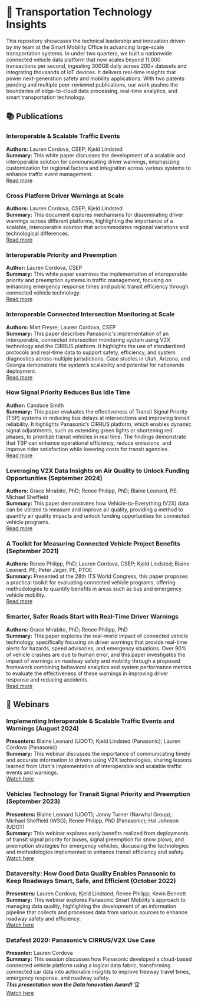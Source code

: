 # 🚗 Transportation Technology Insights

This repository showcases the technical leadership and innovation driven by my team at the Smart Mobility Office in advancing large-scale transportation systems. In under two quarters, we built a nationwide connected vehicle data platform that now scales beyond 11,000 transactions per second, ingesting 300GB daily across 200+ datasets and integrating thousands of IoT devices. It delivers real-time insights that power next-generation safety and mobility applications. With two patents pending and multiple peer-reviewed publications, our work pushes the boundaries of edge-to-cloud data processing, real-time analytics, and smart transportation technology.

## 📚 Publications

### Interoperable & Scalable Traffic Events
**Authors:** Lauren Cordova, CSEP; Kjeld Lindsted  
**Summary:** This white paper discusses the development of a scalable and interoperable solution for communicating driver warnings, emphasizing customization for regional factors and integration across various systems to enhance traffic event management.  
[Read more](https://43645300.fs1.hubspotusercontent-na1.net/hubfs/43645300/SMO%20-%20Panasonic%20Smart%20Mobility/PDFs/Interoperable%20Scalable%20Traffic%20Events_FINAL.pdf)

### Cross Platform Driver Warnings at Scale
**Authors:** Lauren Cordova, CSEP; Kjeld Lindsted  
**Summary:** This document explores mechanisms for disseminating driver warnings across different platforms, highlighting the importance of a scalable, interoperable solution that accommodates regional variations and technological differences.  
[Read more](https://43645300.fs1.hubspotusercontent-na1.net/hubfs/43645300/SMO%20-%20Panasonic%20Smart%20Mobility/PDFs/Cross%20Platform%20Driver%20Warnings%20at%20Scale/Cross%20Platform%20Driver%20Warnings_FINAL.pdf)

### Interoperable Priority and Preemption
**Author:** Lauren Cordova, CSEP  
**Summary:** This white paper examines the implementation of interoperable priority and preemption systems in traffic management, focusing on enhancing emergency response times and public transit efficiency through connected vehicle technology.  
[Read more](https://43645300.fs1.hubspotusercontent-na1.net/hubfs/43645300/SMO%20-%20Panasonic%20Smart%20Mobility/PDFs/Interoperable%20Priority%20and%20Preemption/Panasonic-Interoperable-Priority-and-Preemption_FINAL.pdf)

### Interoperable Connected Intersection Monitoring at Scale
**Authors:** Matt Freyre; Lauren Cordova, CSEP  
**Summary:** This paper describes Panasonic's implementation of an interoperable, connected intersection monitoring system using V2X technology and the CIRRUS platform. It highlights the use of standardized protocols and real-time data to support safety, efficiency, and system diagnostics across multiple jurisdictions. Case studies in Utah, Arizona, and Georgia demonstrate the system’s scalability and potential for nationwide deployment.  
[Read more](https://43645300.fs1.hubspotusercontent-na1.net/hubfs/43645300/SMO%20-%20Panasonic%20Smart%20Mobility/PDFs/Interoperable%20Connected%20Intersection/Interoperable%20Connected%20Intersection%20Monitoring_FINAL.pdf)

### How Signal Priority Reduces Bus Idle Time
**Author:** Candace Smith  
**Summary:** This paper evaluates the effectiveness of Transit Signal Priority (TSP) systems in reducing bus delays at intersections and improving transit reliability. It highlights Panasonic’s CIRRUS platform, which enables dynamic signal adjustments, such as extending green lights or shortening red phases, to prioritize transit vehicles in real time. The findings demonstrate that TSP can enhance operational efficiency, reduce emissions, and improve rider satisfaction while lowering costs for transit agencies.  
[Read more](https://43645300.fs1.hubspotusercontent-na1.net/hubfs/43645300/SMO%20-%20Panasonic%20Smart%20Mobility/PDFs/Transit%20Signal%20Priority/Transit-Signal-Priority_FINAL.pdf)

### Leveraging V2X Data Insights on Air Quality to Unlock Funding Opportunities (September 2024)
**Authors:** Grace Mirabito, PhD; Renee Philipp, PhD; Blaine Leonard, PE; Michael Sheffield  
**Summary:** This paper demonstrates how Vehicle-to-Everything (V2X) data can be utilized to measure and improve air quality, providing a method to quantify air quality impacts and unlock funding opportunities for connected vehicle programs.  
[Read more](https://43645300.fs1.hubspotusercontent-na1.net/hubfs/43645300/SMO%20-%20Panasonic%20Smart%20Mobility/PDFs/V2X%20Insights%20on%20Air%20Quality%20to%20Unlock%20Funding_FINAL.pdf)

### A Toolkit for Measuring Connected Vehicle Project Benefits (September 2021)
**Authors:** Renee Philipp, PhD; Lauren Cordova, CSEP; Kjeld Lindsted; Blaine Leonard, PE; Peter Jager, PE, PTOE  
**Summary:** Presented at the 28th ITS World Congress, this paper proposes a practical toolkit for evaluating connected vehicle programs, offering methodologies to quantify benefits in areas such as bus and emergency vehicle mobility.  
[Read more](https://43645300.fs1.hubspotusercontent-na1.net/hubfs/43645300/SMO%20-%20Panasonic%20Smart%20Mobility/PDFs/A%20Toolkit%20for%20Measuring%20Connected%20Vehicle%20Project%20Benefits_FINAL.pdf)

### Smarter, Safer Roads Start with Real-Time Driver Warnings
**Authors:** Grace Mirabito, PhD; Renee Philipp, PhD  
**Summary:** This paper explores the real-world impact of connected vehicle technology, specifically focusing on driver warnings that provide real-time alerts for hazards, speed advisories, and emergency situations. Over 90% of vehicle crashes are due to human error, and this paper investigates the impact of warnings on roadway safety and mobility through a proposed framework combining behavioral analytics and system performance metrics to evaluate the effectiveness of these warnings in improving driver response and reducing accidents.  
[Read more](https://na.panasonic.com/hubfs/SMO%20-%20Panasonic%20Smart%20Mobility/PDFs/TIMS/TIMS_FINAL.pdf?hsLang=en)

## 🎥 Webinars

### Implementing Interoperable & Scalable Traffic Events and Warnings (August 2024)
**Presenters:** Blaine Leonard (UDOT); Kjeld Lindsted (Panasonic); Lauren Cordova (Panasonic)  
**Summary:** This webinar discusses the importance of communicating timely and accurate information to drivers using V2X technologies, sharing lessons learned from Utah's implementation of interoperable and scalable traffic events and warnings.  
[Watch here](https://itsa.org/event/implementing-interoperable-scalable-traffic-events-and-warnings/)

### Vehicles Technology for Transit Signal Priority and Preemption (September 2023)
**Presenters:** Blaine Leonard (UDOT); Jonny Turner (Narwhal Group); Michael Sheffield (WSG); Renee Philipp, PhD (Panasonic); Hal Johnson (UDOT)  
**Summary:** This webinar explores early benefits realized from deployments of transit signal priority for buses, signal preemption for snow plows, and preemption strategies for emergency vehicles, discussing the technologies and methodologies implemented to enhance transit efficiency and safety.  
[Watch here](https://youtu.be/gmpbPlay0G0)

### Dataversity: How Good Data Quality Enables Panasonic to Keep Roadways Smart, Safe, and Efficient (October 2022)
**Presenters:** Lauren Cordova; Kjeld Lindsted; Renee Philipp; Kevin Bennett  
**Summary:** This webinar explores Panasonic Smart Mobility's approach to managing data quality, highlighting the development of an information pipeline that collects and processes data from various sources to enhance roadway safety and efficiency.  
[Watch here](https://www.dataversity.net/webinar-how-good-data-quality-enables-panasonic-to-keep-roadways-smart-safe-and-efficient/)

### Datafest 2020: Panasonic’s CIRRUS/V2X Use Case​
**Presenter:** Lauren Cordova  
**Summary:** This session discusses how Panasonic developed a cloud-based connected vehicle platform using a logical data fabric, transforming connected car data into actionable insights to improve freeway travel times, emergency response, and roadway safety.  
***This presentation won the Data Innovation Award!*** 🏆  
[Watch here](https://www.denododatafest.com/session/denodo-data-innovation-award-customer-use-case-competition-7)
